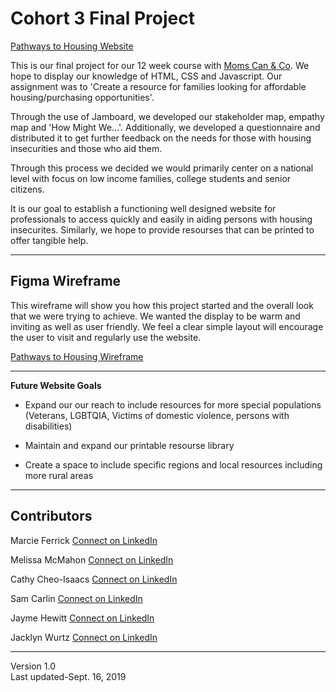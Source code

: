# Cohort 3 Final Project

[Pathways to Housing Website](https://jacklynwurtz.github.io//)

This is our final project for our 12 week course with [Moms Can & Co](https://www.momscan.co/?fbclid=IwAR1ET646efCt6oB6jfwub6oXH86j199IRKcie5yaKMl_9VrTOy7ZdmO-urg). We hope to display our knowledge of HTML, CSS and Javascript. Our assignment was  to 'Create a resource for families looking for affordable housing/purchasing opportunities'. 

Through the use of Jamboard, we developed our stakeholder map, empathy map and 'How Might We...'. Additionally, we developed a questionnaire and distributed it to get further feedback on the needs for those with housing insecurities and those who aid them. 

Through this process we decided we would primarily center on a national level with focus on low income families, college students and senior citizens. 

It is our goal to establish a functioning well designed website for professionals to access quickly and easily in aiding persons with housing insecurites. Similarly, we hope to provide resourses that can be printed to offer tangible help. 

---
## Figma Wireframe 
This wireframe will show you how this project started and the overall look that we were trying to achieve. We wanted the display to be warm and inviting as well as user friendly. We feel a clear simple layout will encourage the user to visit and regularly use the website. 

[Pathways to Housing Wireframe](https://www.figma.com/file/wTouzYHcbvREQypYVmkEuH/finalProject?node-id=11%3A1)

---
**Future Website Goals**

* Expand our our reach to include resources for more special populations (Veterans, LGBTQIA, Victims of domestic violence, persons with disabilities)

* Maintain and expand our printable resourse library

* Create a space to include specific regions and local resources including more rural areas

---

## Contributors
Marcie Ferrick [Connect on LinkedIn](https://www.linkedin.com/in/marciecohen/)

Melissa McMahon [Connect on LinkedIn](http://linkedin.com/in/mcmahonmmc)

Cathy Cheo-Isaacs [Connect on LinkedIn](https://www.linkedin.com/in/cathycheoisaacs/)

Sam Carlin [Connect on LinkedIn](https://www.linkedin.com/in/samantha-carlin-0775321a/)

Jayme Hewitt [Connect on LinkedIn](https://www.linkedin.com/in/jaymehewitt/)

Jacklyn Wurtz [Connect on LinkedIn](https://www.linkedin.com/in/jacklyn-wurtz-a5a82b189/)


---

Version 1.0 
<br>Last updated-Sept. 16, 2019
